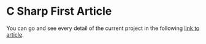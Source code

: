 # C Sharp First Article

You can go and see every detail of the current project in the following [link to article](https://medium.com/@crave.vitor/stock-api-c-net-swagger-ui-authentication-authorization-jwt-mongodb-and-docker-compose-3fd4ea600cf1).
